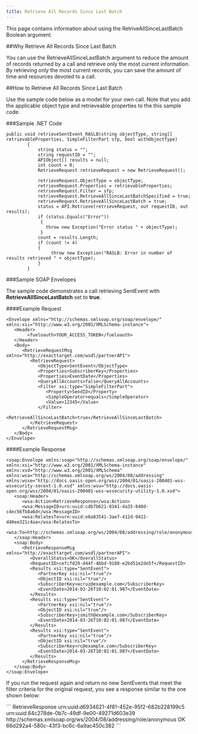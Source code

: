 ```yaml
---
title: Retrieve All Records Since Last Batch
---
```

<p>This page contains information about using the RetriveAllSinceLastBatch Boolean argument.</p>

##Why Retrieve All Records Since Last Batch
<p>You can use the RetrieveAllSinceLastBatch argument to reduce the amount of records returned by a call and retrieve only the most current information. By retrieving only the most current records, you can save the amount of time and resources devoted to a call.</p>

##How to Retrieve All Records Since Last Batch
<p>Use the sample code below as a model for your own call. Note that you add the applicable object type and retrieveable properties to the this sample code.</p>

###Sample .NET Code
```
public void retrieveSentEvent_RASLB(string objectType, string[] retrievableProperties, SimpleFilterPart sfp, bool withObjectType)
        {
            string status = "";
            string requestID = "";
            APIObject[] results = null;
            int count = 0;
            RetrieveRequest retrieveRequest = new RetrieveRequest();

            retrieveRequest.ObjectType = objectType;
            retrieveRequest.Properties = retrievableProperties;
            retrieveRequest.Filter = sfp;
            retrieveRequest.RetrieveAllSinceLastBatchSpecified = true;
            retrieveRequest.RetrieveAllSinceLastBatch = true;
            status = API.Retrieve(retrieveRequest, out requestID, out results);
            if (status.Equals("Error"))
             {
               throw new Exception("Error status " + objectType);
             }
            count = results.Length;
            if (count != 4)
            {
                 throw new Exception("RASLB: Error in number of results retrieved " + objectType);
            }
        }
```
###Sample SOAP Envelopes
<p>The sample code demonstrates a call retrieving SentEvent with <strong>RetrieveAllSinceLastBatch</strong> set to <strong>true</strong>.</p>

####Example Request
```
<Envelope xmlns="http://schemas.xmlsoap.org/soap/envelope/" xmlns:xsi="http://www.w3.org/2001/XMLSchema-instance">
   <Header>
        <fueloauth>YOUR_ACCESS_TOKEN</fueloauth>
   </Header>
   <Body>
      <RetrieveRequestMsg xmlns="http://exacttarget.com/wsdl/partnerAPI">
         <RetrieveRequest>
            <ObjectType>SentEvent</ObjectType>
            <Properties>SubscriberKey</Properties>
            <Properties>EventDate</Properties>
            <QueryAllAccounts>false</QueryAllAccounts>
            <Filter xsi:type="SimpleFilterPart">
               <Property>SendID</Property>
               <SimpleOperator>equals</SimpleOperator>
               <Value>12345</Value>
            </Filter>
            <RetrieveAllSinceLastBatch>true</RetrieveAllSinceLastBatch>
         </RetrieveRequest>
      </RetrieveRequestMsg>
   </Body>
</Envelope>
```
####Example Response
```
<soap:Envelope xmlns:soap="http://schemas.xmlsoap.org/soap/envelope/" xmlns:xsi="http://www.w3.org/2001/XMLSchema-instance" xmlns:xsd="http://www.w3.org/2001/XMLSchema" xmlns:wsa="http://schemas.xmlsoap.org/ws/2004/08/addressing" xmlns:wsse="http://docs.oasis-open.org/wss/2004/01/oasis-200401-wss-wssecurity-secext-1.0.xsd" xmlns:wsu="http://docs.oasis-open.org/wss/2004/01/oasis-200401-wss-wssecurity-utility-1.0.xsd">
   <soap:Header>
      <wsa:Action>RetrieveResponse</wsa:Action>
      <wsa:MessageID>urn:uuid:cdb7b621-8341-4a35-840d-c4ec56fb8a6d</wsa:MessageID>
      <wsa:RelatesTo>urn:uuid:e6a83541-3ae7-412d-9412-d40ee321c4aa</wsa:RelatesTo>
      <wsa:To>http://schemas.xmlsoap.org/ws/2004/08/addressing/role/anonymous</wsa:To>
   </soap:Header>
   <soap:Body>
      <RetrieveResponseMsg xmlns="http://exacttarget.com/wsdl/partnerAPI">
         <OverallStatus>OK</OverallStatus>
         <RequestID>cefcfd29-d44f-4bbd-9188-e2bd51e2de5f</RequestID>
         <Results xsi:type="SentEvent">
            <PartnerKey xsi:nil="true"/>
            <ObjectID xsi:nil="true"/>
            <SubscriberKey>acruz@example.com</SubscriberKey>
            <EventDate>2014-03-26T10:02:01.987</EventDate>
         </Results>
         <Results xsi:type="SentEvent">
            <PartnerKey xsi:nil="true"/>
            <ObjectID xsi:nil="true"/>
            <SubscriberKey>jsmith@example.com</SubscriberKey>
            <EventDate>2014-03-26T10:02:01.987</EventDate>
         </Results>
         <Results xsi:type="SentEvent">
            <PartnerKey xsi:nil="true"/>
            <ObjectID xsi:nil="true"/>
            <SubscriberKey>rc@example.com</SubscriberKey>
            <EventDate>2014-03-26T10:02:01.987</EventDate>
         </Results>
      </RetrieveResponseMsg>
   </soap:Body>
</soap:Envelope>
```
<p>If you run the request again and return no new SentEvents that meet the filter criteria for the original request, you see a response similar to the one shown below:</p>
```
<soap:Envelope xmlns:soap="http://schemas.xmlsoap.org/soap/envelope/" xmlns:xsi="http://www.w3.org/2001/XMLSchema-instance" xmlns:xsd="http://www.w3.org/2001/XMLSchema" xmlns:wsa="http://schemas.xmlsoap.org/ws/2004/08/addressing" xmlns:wsse="http://docs.oasis-open.org/wss/2004/01/oasis-200401-wss-wssecurity-secext-1.0.xsd" xmlns:wsu="http://docs.oasis-open.org/wss/2004/01/oasis-200401-wss-wssecurity-utility-1.0.xsd">
   <soap:Header>
      <wsa:Action>RetrieveResponse</wsa:Action>
      <wsa:MessageID>urn:uuid:d6934621-4f81-452e-95f2-682b228199c5</wsa:MessageID>
      <wsa:RelatesTo>urn:uuid:84c278de-0b7c-49df-9e00-49271d603e39</wsa:RelatesTo>
      <wsa:To>http://schemas.xmlsoap.org/ws/2004/08/addressing/role/anonymous</wsa:To>
   </soap:Header>
   <soap:Body>
      <RetrieveResponseMsg xmlns="http://exacttarget.com/wsdl/partnerAPI">
         <OverallStatus>OK</OverallStatus>
         <RequestID>66d292a4-580c-43f3-bc6c-6a9ac450c382</RequestID>
      </RetrieveResponseMsg>
   </soap:Body>
</soap:Envelope>
```
